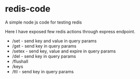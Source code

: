 # redis-code
A simple node js code for testing redis 

Here I have exposed few redis actions through express endpoint.
- /set - send key and value in query params
- /get - send key in query params
- /setex - send key, value and expire in query params
- /del - send key in query params
- /flushall
- /keys 
- /ttl - send key in query params
